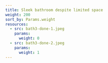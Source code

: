 ```yaml
---
title: Sleek bathroom despite limited space
weight: 200
sort_by: Params.weight
resources:
  - src: bath3-done-1.jpeg
    params:
      weight: 0
  - src: bath3-done-2.jpeg
    params:
      weight: 1
---
```

